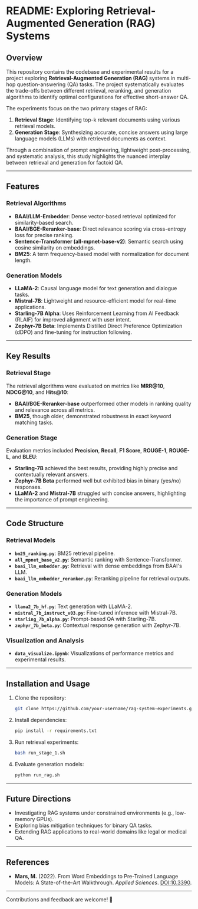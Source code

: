 # README: Exploring Retrieval-Augmented Generation (RAG) Systems

## Overview

This repository contains the codebase and experimental results for a project exploring **Retrieval-Augmented Generation (RAG)** systems in multi-hop question-answering (QA) tasks. The project systematically evaluates the trade-offs between different retrieval, reranking, and generation algorithms to identify optimal configurations for effective short-answer QA.

The experiments focus on the two primary stages of RAG:
1. **Retrieval Stage**: Identifying top-k relevant documents using various retrieval models.
2. **Generation Stage**: Synthesizing accurate, concise answers using large language models (LLMs) with retrieved documents as context.

Through a combination of prompt engineering, lightweight post-processing, and systematic analysis, this study highlights the nuanced interplay between retrieval and generation for factoid QA.

---

## Features

### Retrieval Algorithms
- **BAAI/LLM-Embedder**: Dense vector-based retrieval optimized for similarity-based search.
- **BAAI/BGE-Reranker-base**: Direct relevance scoring via cross-entropy loss for precise ranking.
- **Sentence-Transformer (all-mpnet-base-v2)**: Semantic search using cosine similarity on embeddings.
- **BM25**: A term frequency-based model with normalization for document length.

### Generation Models
- **LLaMA-2**: Causal language model for text generation and dialogue tasks.
- **Mistral-7B**: Lightweight and resource-efficient model for real-time applications.
- **Starling-7B Alpha**: Uses Reinforcement Learning from AI Feedback (RLAIF) for improved alignment with user intent.
- **Zephyr-7B Beta**: Implements Distilled Direct Preference Optimization (dDPO) and fine-tuning for instruction following.

---

## Key Results

### Retrieval Stage
The retrieval algorithms were evaluated on metrics like **MRR@10**, **NDCG@10**, and **Hits@10**:
- **BAAI/BGE-Reranker-base** outperformed other models in ranking quality and relevance across all metrics.
- **BM25**, though older, demonstrated robustness in exact keyword matching tasks.

### Generation Stage
Evaluation metrics included **Precision**, **Recall**, **F1 Score**, **ROUGE-1**, **ROUGE-L**, and **BLEU**:
- **Starling-7B** achieved the best results, providing highly precise and contextually relevant answers.
- **Zephyr-7B Beta** performed well but exhibited bias in binary (yes/no) responses.
- **LLaMA-2** and **Mistral-7B** struggled with concise answers, highlighting the importance of prompt engineering.

---

## Code Structure

### Retrieval Models
- **`bm25_ranking.py`**: BM25 retrieval pipeline.
- **`all_mpnet_base_v2.py`**: Semantic ranking with Sentence-Transformer.
- **`baai_llm_embedder.py`**: Retrieval with dense embeddings from BAAI's LLM.
- **`baai_llm_embedder_reranker.py`**: Reranking pipeline for retrieval outputs.

### Generation Models
- **`llama2_7b_hf.py`**: Text generation with LLaMA-2.
- **`mistral_7b_instruct_v03.py`**: Fine-tuned inference with Mistral-7B.
- **`starling_7b_alpha.py`**: Prompt-based QA with Starling-7B.
- **`zephyr_7b_beta.py`**: Contextual response generation with Zephyr-7B.

### Visualization and Analysis
- **`data_visualize.ipynb`**: Visualizations of performance metrics and experimental results.

---

## Installation and Usage

1. Clone the repository:
   ```bash
   git clone https://github.com/your-username/rag-system-experiments.git
   ```
2. Install dependencies:
   ```bash
   pip install -r requirements.txt
   ```
3. Run retrieval experiments:
   ```bash
   bash run_stage_1.sh
   ```
4. Evaluate generation models:
   ```bash
   python run_rag.sh
   ```

---

## Future Directions

- Investigating RAG systems under constrained environments (e.g., low-memory GPUs).
- Exploring bias mitigation techniques for binary QA tasks.
- Extending RAG applications to real-world domains like legal or medical QA.

---

## References
- **Mars, M.** (2022). From Word Embeddings to Pre-Trained Language Models: A State-of-the-Art Walkthrough. *Applied Sciences*. [DOI:10.3390](https://doi.org/10.3390).

---

Contributions and feedback are welcome! 🚀
